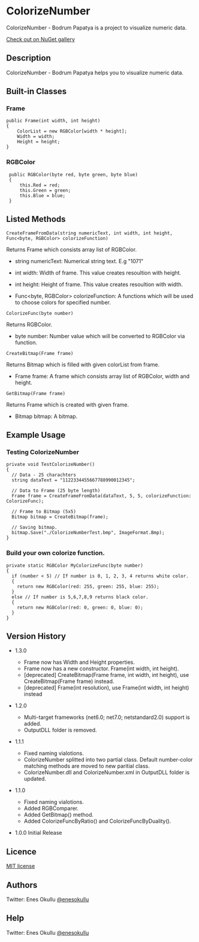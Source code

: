 # ColorizeNumber

ColorizeNumber - Bodrum Papatya is a project to visualize numeric data.

[Check out on NuGet gallery](https://www.nuget.org/packages/ColorizeNumber/)

## Description

ColorizeNumber - Bodrum Papatya helps you to visualize numeric data.

## Built-in Classes

### Frame
```
public Frame(int width, int height)
{
    ColorList = new RGBColor[width * height];
    Width = width;
    Height = height;
}
```

### RGBColor
```
 public RGBColor(byte red, byte green, byte blue)
 {
     this.Red = red;
     this.Green = green;
     this.Blue = blue;
 }
```

## Listed Methods
```
CreateFrameFromData(string numericText, int width, int height, Func<byte, RGBColor> colorizeFunction)
```
Returns Frame which consists array list of RGBColor.

* string numericText: Numerical string text. E.g "1071"

* int width: Width of frame. This value creates resoultion with height.

* int height: Height of frame. This value creates resoultion with width.

* Func<byte, RGBColor> colorizeFunction: A functions which will be used to choose colors for specified number.


```
ColorizeFunc(byte number)
```
Returns RGBColor.

* byte number: Number value which will be converted to RGBColor via function.


```
CreateBitmap(Frame frame)
```
Returns Bitmap which is filled with given colorList from frame.

* Frame frame: A frame which consists array list of RGBColor, width and height.


 ```
GetBitmap(Frame frame)
```
Returns Frame which is created with given frame.

* Bitmap bitmap: A bitmap.

## Example Usage

### Testing ColorizeNumber
```
private void TestColorizeNumber()
{
  // Data - 25 charachters
  string dataText = "1122334455667788990012345";

  // Data to Frame (25 byte length)
  Frame frame = CreateFrameFromData(dataText, 5, 5, colorizeFunction: ColorizeFunc);

  // Frame to Bitmap (5x5)
  Bitmap bitmap = CreateBitmap(frame);

  // Saving bitmap.
  bitmap.Save("./ColorizeNumberTest.bmp", ImageFormat.Bmp);
}
```

### Build your own colorize function.
```
private static RGBColor MyColorizeFunc(byte number)
{
  if (number < 5) // If number is 0, 1, 2, 3, 4 returns white color.
  {
    return new RGBColor(red: 255, green: 255, blue: 255);
  }
  else // If number is 5,6,7,8,9 returns black color.
  {
    return new RGBColor(red: 0, green: 0, blue: 0);
  }
}
```

## Version History

* 1.3.0
    * Frame now has Width and Height properties.
    * Frame now has a new constructor. Frame(int width, int height).
    * [deprecated] CreateBitmap(Frame frame, int width, int height), use CreateBitmap(Frame frame) instead.
    * [deprecated] Frame(int resolution), use Frame(int width, int height) instead

* 1.2.0
    * Multi-target frameworks (net6.0; net7.0; netstandard2.0) support is added.
    * OutputDLL folder is removed.

* 1.1.1
  * Fixed naming vialotions.
  * ColorizeNumber splitted into two partial class. Default number-color matching methods are moved to new paritial class.
  * ColorizeNumber.dll and ColorizeNumber.xml in OutputDLL folder is updated.

* 1.1.0
  * Fixed naming vialotions.
  * Added RGBComparer.
  * Added GetBitmap() method.
  * Added ColorizeFuncByRatio() and ColorizeFuncByDuality().

* 1.0.0 Initial Release

## Licence
[MIT license](https://github.com/meokullu/ColorizeNumber/blob/master/LICENSE)

## Authors
Twitter: Enes Okullu [@enesokullu](https://twitter.com/EnesOkullu)

## Help
Twitter: Enes Okullu [@enesokullu](https://twitter.com/EnesOkullu)

